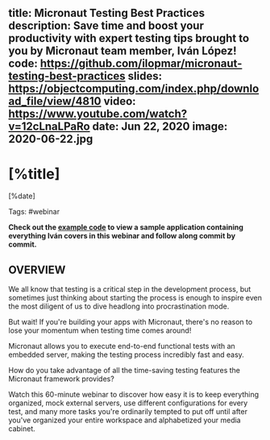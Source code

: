 title: Micronaut Testing Best Practices
description: Save time and boost your productivity with expert testing tips brought to you by Micronaut team member, Iván López!
code: https://github.com/ilopmar/micronaut-testing-best-practices
slides: https://objectcomputing.com/index.php/download_file/view/4810
video: https://www.youtube.com/watch?v=12cLnaLPaRo
date: Jun 22, 2020
image: 2020-06-22.jpg
---

# [%title]

[%date] 

Tags: #webinar

**Check out the [example code](https://github.com/ilopmar/micronaut-testing-best-practices) to view a sample application containing everything Iván covers in this webinar and follow along commit by commit.**

## OVERVIEW

We all know that testing is a critical step in the development process, but sometimes just thinking about starting the process is enough to inspire even the most diligent of us to dive headlong into procrastination mode.

But wait! If you're building your apps with Micronaut, there's no reason to lose your momentum when testing time comes around!

Micronaut allows you to execute end-to-end functional tests with an embedded server, making the testing process incredibly fast and easy.

How do you take advantage of all the time-saving testing features the Micronaut framework provides?

Watch this 60-minute webinar to discover how easy it is to keep everything organized, mock external servers, use different configurations for every test, and many more tasks you're ordinarily tempted to put off until after you've organized your entire workspace and alphabetized your media cabinet. 
             
